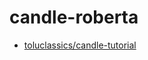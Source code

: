 # candle-roberta

- [toluclassics/candle-tutorial](https://github.com/ToluClassics/candle-tutorial)

